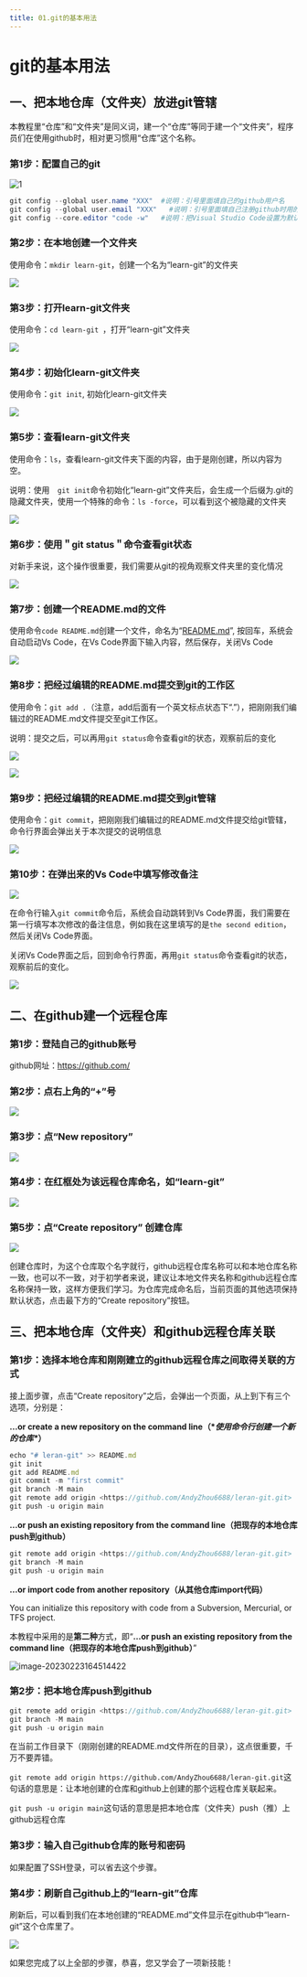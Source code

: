```yaml
---
title: 01.git的基本用法
---
```

# git的基本用法

## 一、把本地仓库（文件夹）放进git管辖

本教程里“仓库”和“文件夹”是同义词，建一个“仓库”等同于建一个“文件夹”，程序员们在使用github时，相对更习惯用“仓库”这个名称。

### 第1步：配置自己的git

![1](git-basic.assets/1.png)

```powershell
git config --global user.name "XXX"  #说明：引号里面填自己的github用户名
git config --global user.email "XXX"   #说明：引号里面填自己注册github时用的邮箱
git config --core.editor "code -w"   #说明：把Visual Studio Code设置为默认编辑器。Visual Studio Code后面简称为“VS Code”
```



### 第2步：在本地创建一个文件夹

使用命令：`mkdir learn-git`，创建一个名为“learn-git”的文件夹

![](git-basic.assets/2.png)

### 第3步：打开learn-git文件夹

使用命令：`cd learn-git `，打开“learn-git”文件夹

![](git-basic.assets/3.png)

### 第4步：初始化learn-git文件夹

使用命令：`git init`, 初始化learn-git文件夹

![](git-basic.assets/4.png)

### 第5步：查看learn-git文件夹

使用命令：`ls`，查看learn-git文件夹下面的内容，由于是刚创建，所以内容为空。

说明：使用　`git init`命令初始化“learn-git”文件夹后，会生成一个后缀为.git的隐藏文件夹，使用一个特殊的命令：`ls -force`，可以看到这个被隐藏的文件夹

![](git-basic.assets/5.png)

### 第6步：使用＂git status＂命令查看git状态

对新手来说，这个操作很重要，我们需要从git的视角观察文件夹里的变化情况

![](git-basic.assets/6.png)

### 第7步：创建一个README.md的文件

使用命令`code README.md`创建一个文件，命名为“[README.md](http://README.md)”, 按回车，系统会自动启动Vs Code，在Vs Code界面下输入内容，然后保存，关闭Vs Code

![](git-basic.assets/7.png)

### 第8步：把经过编辑的README.md提交到git的工作区

使用命令：`git add .`（注意，add后面有一个英文标点状态下“.”），把刚刚我们编辑过的README.md文件提交至git工作区。

说明：提交之后，可以再用`git status`命令查看git的状态，观察前后的变化

![](git-basic.assets/8-1.png)

![](git-basic.assets/8-2.png)

### 第9步：把经过编辑的README.md提交到git管辖

使用命令：`git commit`，把刚刚我们编辑过的README.md文件提交给git管辖，命令行界面会弹出关于本次提交的说明信息

![](git-basic.assets/9.png)

### 第10步：在弹出来的Vs Code中填写修改备注

![](git-basic.assets/10.png)

在命令行输入`git commit`命令后，系统会自动跳转到Vs Code界面，我们需要在第一行填写本次修改的备注信息，例如我在这里填写的是`the second edition`，然后关闭Vs Code界面。

关闭Vs Code界面之后，回到命令行界面，再用`git status`命令查看git的状态，观察前后的变化。

![](git-basic.assets/10-1.png)

## 二、在github建一个远程仓库

### 第1步：登陆自己的github账号

github网址：https://github.com/

### 第2步：点右上角的“+”号

![](git-basic.assets/11.png)

### 第3步：点“New repository”

![](git-basic.assets/12.png)

### 第4步：在红框处为该远程仓库命名，如“learn-git”

![](git-basic.assets/13.png)

### 第5步：点“Create repository” 创建仓库

![](git-basic.assets/14.png)

创建仓库时，为这个仓库取个名字就行，github远程仓库名称可以和本地仓库名称一致，也可以不一致，对于初学者来说，建议让本地文件夹名称和github远程仓库名称保持一致，这样方便我们学习。为仓库完成命名后，当前页面的其他选项保持默认状态，点击最下方的“Create repository”按钮。

## 三、把本地仓库（文件夹）和github远程仓库关联

### 第1步：选择本地仓库和刚刚建立的github远程仓库之间取得关联的方式

接上面步骤，点击“Create repository”之后，会弹出一个页面，从上到下有三个选项，分别是：

**…or create a new repository on the command line（\**使用命令行创建一个新的仓库\**）**

```jsx
echo "# leran-git" >> README.md
git init
git add README.md
git commit -m "first commit"
git branch -M main
git remote add origin <https://github.com/AndyZhou6688/leran-git.git>
git push -u origin main
```

**…or push an existing repository from the command line（把现存的本地仓库push到github）**

```jsx
git remote add origin <https://github.com/AndyZhou6688/leran-git.git>
git branch -M main
git push -u origin main
```

**…or import code from another repository（从其他仓库import代码）**

You can initialize this repository with code from a Subversion, Mercurial, or TFS project.

本教程中采用的是**第二种**方式，即“**…or push an existing repository from the command line（把现存的本地仓库push到github）**”

![image-20230223164514422](https://gitee.com/andy116688/Typora/raw/master/img/image-20230223164514422.png)

### 第2步：把本地仓库push到github

```jsx
git remote add origin <https://github.com/AndyZhou6688/leran-git.git>
git branch -M main
git push -u origin main
```

在当前工作目录下（刚刚创建的README.md文件所在的目录），这点很重要，千万不要弄错。

`git remote add origin https://github.com/AndyZhou6688/leran-git.git`这句话的意思是：让本地创建的仓库和github上创建的那个远程仓库关联起来。

`git push -u origin main`这句话的意思是把本地仓库（文件夹）push（推）上github远程仓库

### 第3步：输入自己github仓库的账号和密码

如果配置了SSH登录，可以省去这个步骤。

### 第4步：刷新自己github上的“learn-git”仓库

刷新后，可以看到我们在本地创建的“README.md”文件显示在github中“learn-git”这个仓库里了。

![](git-basic.assets/15.png)

如果您完成了以上全部的步骤，恭喜，您又学会了一项新技能！